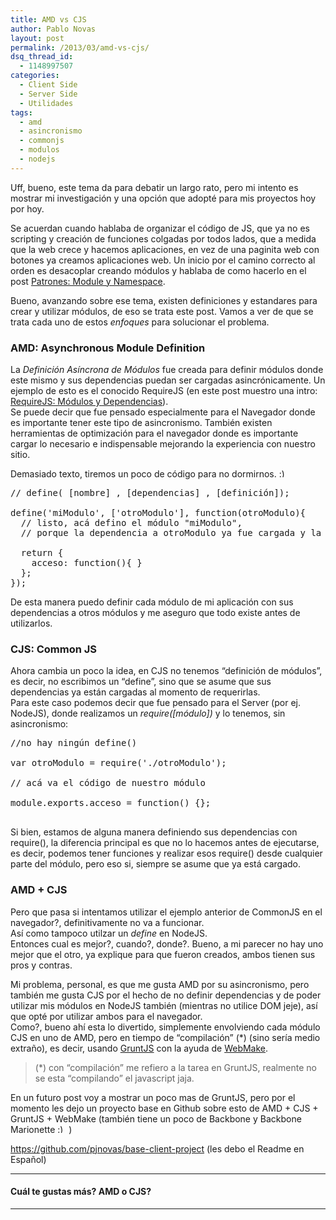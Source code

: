 ```yaml
---
title: AMD vs CJS
author: Pablo Novas
layout: post
permalink: /2013/03/amd-vs-cjs/
dsq_thread_id:
  - 1148997507
categories:
  - Client Side
  - Server Side
  - Utilidades
tags:
  - amd
  - asincronismo
  - commonjs
  - modulos
  - nodejs
---
```

Uff, bueno, este tema da para debatir un largo rato, pero mi intento es mostrar mi investigación y una opción que adopté para mis proyectos hoy por hoy.

Se acuerdan cuando hablaba de organizar el código de JS, que ya no es scripting y creación de funciones colgadas por todos lados, que a medida que la web crece y hacemos aplicaciones, en vez de una paginita web con botones ya creamos aplicaciones web. Un inicio por el camino correcto al orden es desacoplar creando módulos y hablaba de como hacerlo en el post [Patrones: Module y Namespace][1].

Bueno, avanzando sobre ese tema, existen definiciones y estandares para crear y utilizar módulos, de eso se trata este post. Vamos a ver de que se trata cada uno de estos *enfoques* para solucionar el problema.

### AMD: Asynchronous Module Definition

La *Definición Asíncrona de Módulos* fue creada para definir módulos donde este mismo y sus dependencias puedan ser cargadas asincrónicamente. Un ejemplo de esto es el conocido RequireJS (en este post muestro una intro: [RequireJS: Módulos y Dependencias][2]).  
Se puede decir que fue pensado especialmente para el Navegador donde es importante tener este tipo de asincronismo. También existen herramientas de optimización para el navegador donde es importante cargar lo necesario e indispensable mejorando la experiencia con nuestro sitio.

Demasiado texto, tiremos un poco de código para no dormirnos. <img src="http://fernetjs.com/wp-includes/images/smilies/simple-smile.png" alt=":)" class="wp-smiley" style="height: 1em; max-height: 1em;" />

<pre class="brush: jscript; title: ; notranslate" title="">// define( [nombre] , [dependencias] , [definición]);

define('miModulo', ['otroModulo'], function(otroModulo){
  // listo, acá defino el módulo "miModulo", 
  // porque la dependencia a otroModulo ya fue cargada y la tengo disponible.

  return {
    acceso: function(){ }
  };
});
</pre>

De esta manera puedo definir cada módulo de mi aplicación con sus dependencias a otros módulos y me aseguro que todo existe antes de utilizarlos.

### CJS: Common JS

Ahora cambia un poco la idea, en CJS no tenemos &#8220;definición de módulos&#8221;, es decir, no escribimos un &#8220;define&#8221;, sino que se asume que sus dependencias ya están cargadas al momento de requerirlas.  
Para este caso podemos decir que fue pensado para el Server (por ej. NodeJS), donde realizamos un *require([módulo])* y lo tenemos, sin asincronismo:

<pre class="brush: jscript; title: ; notranslate" title="">//no hay ningún define()

var otroModulo = require('./otroModulo');

// acá va el código de nuestro módulo

module.exports.acceso = function() {};

</pre>

Si bien, estamos de alguna manera definiendo sus dependencias con require(), la diferencia principal es que no lo hacemos antes de ejecutarse, es decir, podemos tener funciones y realizar esos require() desde cualquier parte del módulo, pero eso si, siempre se asume que ya está cargado.

### AMD + CJS

Pero que pasa si intentamos utilizar el ejemplo anterior de CommonJS en el navegador?, definitivamente no va a funcionar.  
Así como tampoco utilzar un *define* en NodeJS.  
Entonces cual es mejor?, cuando?, donde?. Bueno, a mi parecer no hay uno mejor que el otro, ya explique para que fueron creados, ambos tienen sus pros y contras.

Mi problema, personal, es que me gusta AMD por su asincronismo, pero también me gusta CJS por el hecho de no definir dependencias y de poder utilizar mis módulos en NodeJS también (mientras no utilice DOM jeje), así que opté por utilizar ambos para el navegador.  
Como?, bueno ahí esta lo divertido, simplemente envolviendo cada módulo CJS en uno de AMD, pero en tiempo de &#8220;compilación&#8221; (*) (sino sería medio extraño), es decir, usando [GruntJS][3] con la ayuda de [WebMake][4].

> (*) con &#8220;compilación&#8221; me refiero a la tarea en GruntJS, realmente no se esta &#8220;compilando&#8221; el javascript jaja. 

En un futuro post voy a mostrar un poco mas de GruntJS, pero por el momento les dejo un proyecto base en Github sobre esto de AMD + CJS + GruntJS + WebMake (también tiene un poco de Backbone y Backbone Marionette <img src="http://fernetjs.com/wp-includes/images/smilies/simple-smile.png" alt=":)" class="wp-smiley" style="height: 1em; max-height: 1em;" /> )

<https://github.com/pjnovas/base-client-project> (les debo el Readme en Español)

* * *

#### Cuál te gustas más? AMD o CJS?

* * *

 [1]: http://fernetjs.com/2012/05/patrones-module-y-namespace/ "Patrones: Module y Namespace"
 [2]: http://fernetjs.com/2012/02/requirejs-modulos-y-dependencias/ "RequireJS: Módulos y Dependencias"
 [3]: http://gruntjs.com/
 [4]: https://github.com/medikoo/modules-webmake
